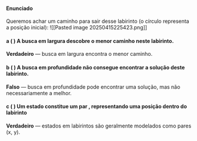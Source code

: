 #### Enunciado
Queremos achar um caminho para sair desse labirinto (o círculo representa a posição inicial):
![[Pasted image 20250415225423.png]]
#### a ( ) A busca em largura descobre o menor caminho neste labirinto. 
**Verdadeiro** — busca em largura encontra o menor caminho.
#### b ( ) A busca em profundidade não consegue encontrar a solução deste labirinto. 
**Falso** — busca em profundidade pode encontrar uma solução, mas não necessariamente a melhor.
#### c ( ) Um estado constitue um par , representando uma posição dentro do labirinto
**Verdadeiro** — estados em labirintos são geralmente modelados como pares (x, y).